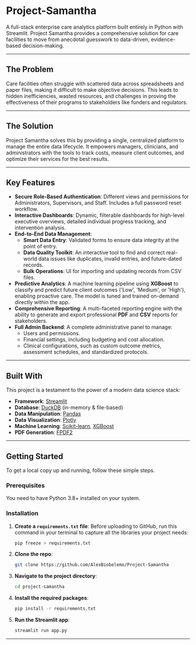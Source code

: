 # Project-Samantha



A full-stack enterprise care analytics platform built entirely in Python with Streamlit. Project Samantha provides a comprehensive solution for care facilities to move from anecdotal guesswork to data-driven, evidence-based decision-making.



---
## The Problem

Care facilities often struggle with scattered data across spreadsheets and paper files, making it difficult to make objective decisions. This leads to hidden inefficiencies, wasted resources, and challenges in proving the effectiveness of their programs to stakeholders like funders and regulators.

---
## The Solution

Project Samantha solves this by providing a single, centralized platform to manage the entire data lifecycle. It empowers managers, clinicians, and administrators with the tools to track costs, measure client outcomes, and optimize their services for the best results.

---
## Key Features

* **Secure Role-Based Authentication**: Different views and permissions for Administrators, Supervisors, and Staff. Includes a full password reset workflow.
* **Interactive Dashboards**: Dynamic, filterable dashboards for high-level executive overviews, detailed individual progress tracking, and intervention analysis.
* **End-to-End Data Management**:
    * **Smart Data Entry**: Validated forms to ensure data integrity at the point of entry.
    * **Data Quality Toolkit**: An interactive tool to find and correct real-world data issues like duplicates, invalid entries, and future-dated records.
    * **Bulk Operations**: UI for importing and updating records from CSV files.
* **Predictive Analytics**: A machine learning pipeline using **XGBoost** to classify and predict future client outcomes ('Low', 'Medium', or 'High'), enabling proactive care. The model is tuned and trained on-demand directly within the app.
* **Comprehensive Reporting**: A multi-faceted reporting engine with the ability to generate and export professional **PDF** and **CSV** reports for stakeholders.
* **Full Admin Backend**: A complete administrative panel to manage:
    * Users and permissions.
    * Financial settings, including budgeting and cost allocation.
    * Clinical configurations, such as custom outcome metrics, assessment schedules, and standardized protocols.

---
## Built With

This project is a testament to the power of a modern data science stack:

* **Framework**: [Streamlit](https://streamlit.io/)
* **Database**: [DuckDB](https://duckdb.org/) (in-memory & file-based)
* **Data Manipulation**: [Pandas](https://pandas.pydata.org/)
* **Data Visualization**: [Plotly](https://plotly.com/)
* **Machine Learning**: [Scikit-learn](https://scikit-learn.org/), [XGBoost](https://xgboost.ai/)
* **PDF Generation**: [FPDF2](https://github.com/py-pdf/fpdf2)

---
## Getting Started

To get a local copy up and running, follow these simple steps.

### Prerequisites

You need to have Python 3.8+ installed on your system.

### Installation

1.  **Create a `requirements.txt` file**: Before uploading to GitHub, run this command in your terminal to capture all the libraries your project needs:
    ```sh
    pip freeze > requirements.txt
    ```
2.  **Clone the repo**:
    ```sh
    git clone https://github.com/AlexBiobelemo/Project-Samantha
    ```
3.  **Navigate to the project directory**:
    ```sh
    cd project-samantha
    ```
4.  **Install the required packages**:
    ```sh
    pip install -r requirements.txt
    ```
5.  **Run the Streamlit app**:
    ```sh
    streamlit run app.py
    ```

---



